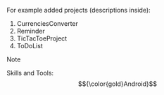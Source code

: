For example added projects  (descriptions inside):
1) CurrenciesConverter
2) Reminder
3) TicTacToeProject
4) ToDoList

> [!NOTE]  
> Skills and Tools: $${\color{gold}Android}$$ 
